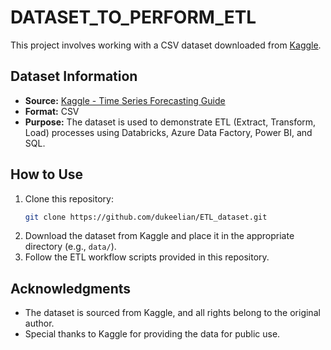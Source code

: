 # DATASET_TO_PERFORM_ETL

This project involves working with a CSV dataset downloaded from [Kaggle](https://www.kaggle.com/).

## Dataset Information

- **Source:** [Kaggle - Time Series Forecasting Guide](https://www.kaggle.com/code/ankumagawa/time-series-forecast-a-comprehensive-guide)
- **Format:** CSV
- **Purpose:** The dataset is used to demonstrate ETL (Extract, Transform, Load) processes using Databricks, Azure Data Factory, Power BI, and SQL.

## How to Use

1. Clone this repository:
   ```bash
   git clone https://github.com/dukeelian/ETL_dataset.git
   ```
2. Download the dataset from Kaggle and place it in the appropriate directory (e.g., `data/`).
3. Follow the ETL workflow scripts provided in this repository.

## Acknowledgments

- The dataset is sourced from Kaggle, and all rights belong to the original author.
- Special thanks to Kaggle for providing the data for public use.




